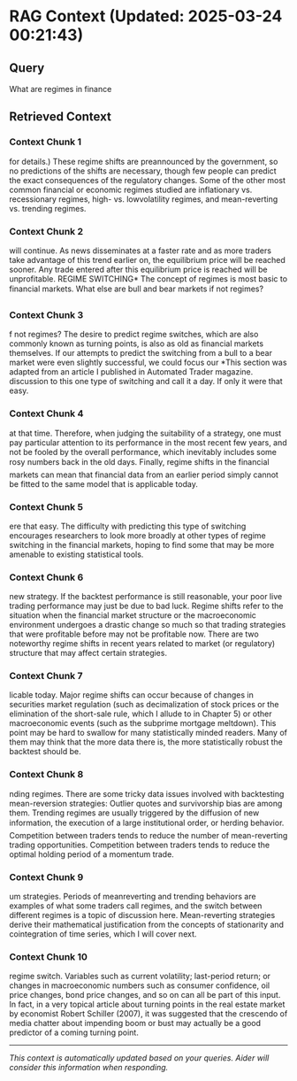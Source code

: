# RAG Context (Updated: 2025-03-24 00:21:43)

## Query
What are regimes in finance

## Retrieved Context

### Context Chunk 1
for details.) These regime shifts are preannounced by the government, so no predictions of the shifts are necessary, though few people can predict the exact consequences of the regulatory changes. Some of the other most common financial or economic regimes studied are inflationary vs. recessionary regimes, high- vs. lowvolatility regimes, and mean-reverting vs. trending regimes.

### Context Chunk 2
will continue. As news disseminates at a faster rate and as more traders take advantage of this trend earlier on, the equilibrium price will be reached sooner. Any trade entered after this equilibrium price is reached will be unprofitable. REGIME SWITCHING* The concept of regimes is most basic to financial markets. What else are bull and bear markets if not regimes?

### Context Chunk 3
f not regimes? The desire to predict regime switches, which are also commonly known as turning points, is also as old as financial markets themselves. If our attempts to predict the switching from a bull to a bear market were even slightly successful, we could focus our *This section was adapted from an article I published in Automated Trader magazine. discussion to this one type of switching and call it a day. If only it were that easy.

### Context Chunk 4
at that time. Therefore, when judging the suitability of a strategy, one must pay particular attention to its performance in the most recent few years, and not be fooled by the overall performance, which inevitably includes some rosy numbers back in the old days. Finally, regime shifts in the financial markets can mean that financial data from an earlier period simply cannot be fitted to the same model that is applicable today.

### Context Chunk 5
ere that easy. The difficulty with predicting this type of switching encourages researchers to look more broadly at other types of regime switching in the financial markets, hoping to find some that may be more amenable to existing statistical tools.

### Context Chunk 6
new strategy. If the backtest performance is still reasonable, your poor live trading performance may just be due to bad luck. Regime shifts refer to the situation when the financial market structure or the macroeconomic environment undergoes a drastic change so much so that trading strategies that were profitable before may not be profitable now. There are two noteworthy regime shifts in recent years related to market (or regulatory) structure that may affect certain strategies.

### Context Chunk 7
licable today. Major regime shifts can occur because of changes in securities market regulation (such as decimalization of stock prices or the elimination of the short-sale rule, which I allude to in Chapter 5) or other macroeconomic events (such as the subprime mortgage meltdown). This point may be hard to swallow for many statistically minded readers. Many of them may think that the more data there is, the more statistically robust the backtest should be.

### Context Chunk 8
nding regimes. There are some tricky data issues involved with backtesting mean-reversion strategies: Outlier quotes and survivorship bias are among them. Trending regimes are usually triggered by the diffusion of new information, the execution of a large institutional order, or herding behavior. Competition between traders tends to reduce the number of mean-reverting trading opportunities. Competition between traders tends to reduce the optimal holding period of a momentum trade.

### Context Chunk 9
um strategies. Periods of meanreverting and trending behaviors are examples of what some traders call regimes, and the switch between different regimes is a topic of discussion here. Mean-reverting strategies derive their mathematical justification from the concepts of stationarity and cointegration of time series, which I will cover next.

### Context Chunk 10
regime switch. Variables such as current volatility; last-period return; or changes in macroeconomic numbers such as consumer confidence, oil price changes, bond price changes, and so on can all be part of this input. In fact, in a very topical article about turning points in the real estate market by economist Robert Schiller (2007), it was suggested that the crescendo of media chatter about impending boom or bust may actually be a good predictor of a coming turning point.

---
*This context is automatically updated based on your queries. 
Aider will consider this information when responding.*
